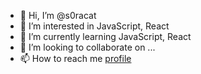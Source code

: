 - 👋 Hi, I’m @s0racat
- 👀 I’m interested in JavaScript, React
- 🌱 I’m currently learning JavaScript, React
- 💞️ I’m looking to collaborate on ...
- 📫 How to reach me <a href='https://scrapbox.io/soracat/soracat'>profile</a>

<!---
s0racat/s0racat is a ✨ special ✨ repository because its `README.md` (this file) appears on your GitHub profile.
You can click the Preview link to take a look at your changes.
--->
